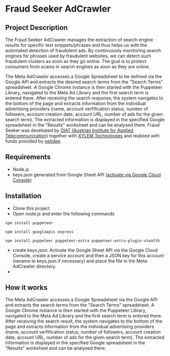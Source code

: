 # Fraud Seeker AdCrawler

## Project Description
The Fraud Seeker AdCrawler manages the extraction of search engine results for specific text snippets/phrases and thus helps us with the automated detection of fraudulent ads. By continuously monitoring search engines for phrases used by fraudulent websites, we can detect such fraudulent clusters as soon as they go online. The goal is to protect consumers from scams in search engines as soon as they are online.

The Meta AdCrawler accesses a Google Spreadsheet to be defined via the Google API and extracts the desired search terms from the "Search Terms" spreadsheet. A Google Chrome instance is then started with the Puppeteer Library, navigated to the Meta Ad Library and the first search term is entered there. After receiving the search response, the system navigates to the bottom of the page and extracts information from the individual advertising providers (name, account verfification status, number of followers, account creation date, account URL, number of ads for the given search term). The extracted information is displayed in the specified Google spreadsheet in the "Results" worksheet and can be analysed there.
Fraud Seeker was developed by [ÖIAT (Austrian Institute for Applied Telecommunication)](https://oiat.at/) together with [XYLEM Technologies](https://www.xylem-technologies.com/) and realized with funds provided by [netidee](https://www.netidee.at/).  

## Requirements
-	Node.js
-	keys.json generated from Google Sheet API [(activate via Google Cloud Console)](https://console.cloud.google.com)

## Installation 

-	Clone this project
-	Open node.js and enter the following commands
```
npm install puppeteer
```
```
npm install googleapis express
```
```
npm install puppeteer puppeteer-extra puppeteer-extra-plugin-stealth
```
-	create keys.json: Activate the Google Sheet API via the Google Cloud Console, create a service account and then a JSON key for this account (rename to keys.json if necessary) and place the file in the Meta AdCrawler directory.
-	

## How it works

The Meta AdCrawler accesses a Google Spreadsheet via the Google API and extracts the search terms from the "Search Terms" spreadsheet. A Google Chrome instance is then started with the Puppeteer Library, navigated to the Meta Ad Library and the first search term is entered there. After receiving the search result, the system navigates to the bottom of the page and extracts information from the individual advertising providers (name, account verfification status, number of followers, account creation date, account URL, number of ads for the given search term). The extracted information is displayed in the specified Google spreadsheet in the "Results" worksheet and can be analysed there.




